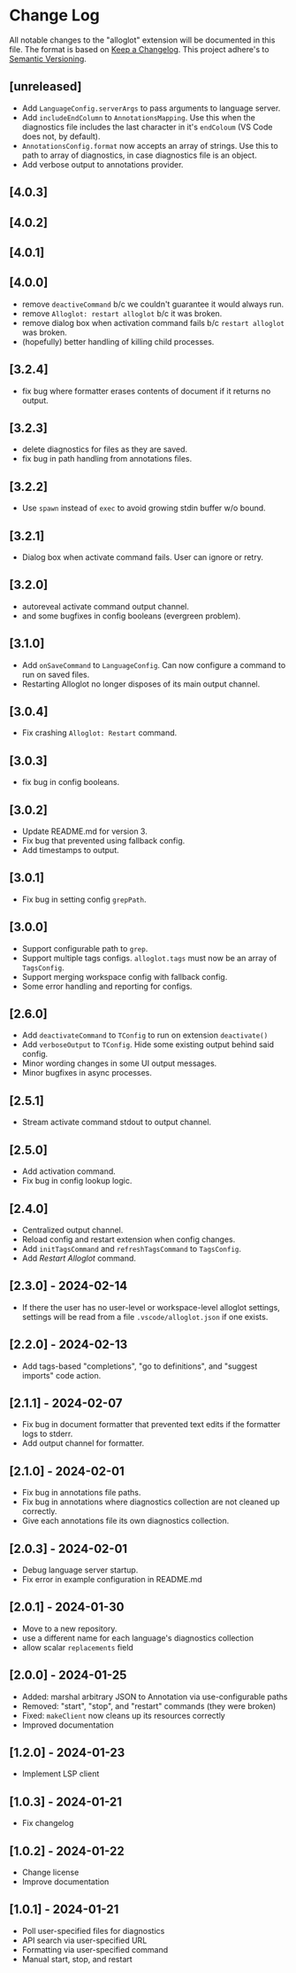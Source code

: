 # Change Log

All notable changes to the "alloglot" extension will be documented in this file.
The format is based on [Keep a Changelog](http://keepachangelog.com/en/1.0.0/).
This project adhere's to [Semantic Versioning](https://semver.org/spec/v2.0.0.html).

## [unreleased]

- Add `LanguageConfig.serverArgs` to pass arguments to language server.
- Add `includeEndColumn` to `AnnotationsMapping`. Use this when the diagnostics file includes the last character in it's `endColoum` (VS Code does not, by default).
- `AnnotationsConfig.format` now accepts an array of strings. Use this to path to array of diagnostics, in case diagnostics file is an object.
- Add verbose output to annotations provider.

## [4.0.3]

## [4.0.2]

## [4.0.1]

## [4.0.0]

- remove `deactiveCommand` b/c we couldn't guarantee it would always run.
- remove `Alloglot: restart alloglot` b/c it was broken.
- remove dialog box when activation command fails b/c `restart alloglot` was broken.
- (hopefully) better handling of killing child processes.

## [3.2.4]

- fix bug where formatter erases contents of document if it returns no output.

## [3.2.3]

- delete diagnostics for files as they are saved.
- fix bug in path handling from annotations files.

## [3.2.2]

- Use `spawn` instead of `exec` to avoid growing stdin buffer w/o bound.

## [3.2.1]

- Dialog box when activate command fails. User can ignore or retry.

## [3.2.0]

- autoreveal activate command output channel.
- and some bugfixes in config booleans (evergreen problem).

## [3.1.0]

- Add `onSaveCommand` to `LanguageConfig`. Can now configure a command to run on saved files.
- Restarting Alloglot no longer disposes of its main output channel.

## [3.0.4]

- Fix crashing `Alloglot: Restart` command.

## [3.0.3]

- fix bug in config booleans.

## [3.0.2]

- Update README.md for version 3.
- Fix bug that prevented using fallback config.
- Add timestamps to output.

## [3.0.1]

- Fix bug in setting config `grepPath`.

## [3.0.0]

- Support configurable path to `grep`.
- Support multiple tags configs. `alloglot.tags` must now be an array of `TagsConfig`.
- Support merging workspace config with fallback config.
- Some error handling and reporting for configs.

## [2.6.0]

- Add `deactivateCommand` to `TConfig` to run on extension `deactivate()`
- Add `verboseOutput` to `TConfig`. Hide some existing output behind said config.
- Minor wording changes in some UI output messages.
- Minor bugfixes in async processes.

## [2.5.1]

- Stream activate command stdout to output channel.

## [2.5.0]

- Add activation command.
- Fix bug in config lookup logic.

## [2.4.0]

- Centralized output channel.
- Reload config and restart extension when config changes.
- Add `initTagsCommand` and `refreshTagsCommand` to `TagsConfig`.
- Add _Restart Alloglot_ command.

## [2.3.0] - 2024-02-14

- If there the user has no user-level or workspace-level alloglot settings, settings will be read from a file `.vscode/alloglot.json` if one exists.

## [2.2.0] - 2024-02-13

- Add tags-based "completions", "go to definitions", and "suggest imports" code action.

## [2.1.1] - 2024-02-07

- Fix bug in document formatter that prevented text edits if the formatter logs to stderr.
- Add output channel for formatter.

## [2.1.0] - 2024-02-01

- Fix bug in annotations file paths.
- Fix bug in annotations where diagnostics collection are not cleaned up correctly.
- Give each annotations file its own diagnostics collection.

## [2.0.3] - 2024-02-01

- Debug language server startup.
- Fix error in example configuration in README.md

## [2.0.1] - 2024-01-30

- Move to a new repository.
- use a different name for each language's diagnostics collection
- allow scalar `replacements` field

## [2.0.0] - 2024-01-25

- Added: marshal arbitrary JSON to Annotation via use-configurable paths
- Removed: "start", "stop", and "restart" commands (they were broken)
- Fixed: `makeClient` now cleans up its resources correctly
- Improved documentation

## [1.2.0] - 2024-01-23

- Implement LSP client

## [1.0.3] - 2024-01-21

- Fix changelog

## [1.0.2] - 2024-01-22

- Change license
- Improve documentation

## [1.0.1] - 2024-01-21

- Poll user-specified files for diagnostics
- API search via user-specified URL
- Formatting via user-specified command
- Manual start, stop, and restart
